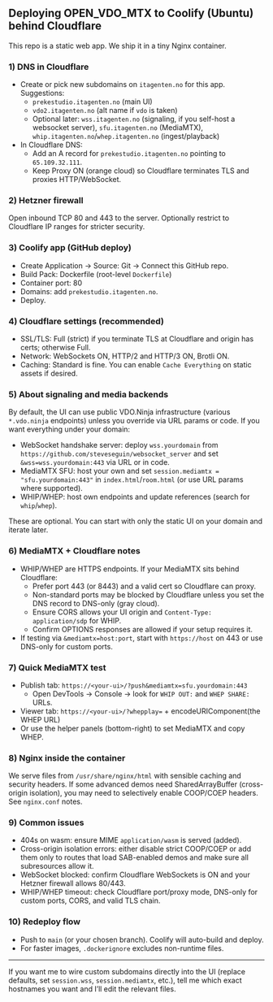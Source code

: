 ## Deploying OPEN_VDO_MTX to Coolify (Ubuntu) behind Cloudflare

This repo is a static web app. We ship it in a tiny Nginx container.

### 1) DNS in Cloudflare
- Create or pick new subdomains on `itagenten.no` for this app. Suggestions:
  - `prekestudio.itagenten.no` (main UI)
  - `vdo2.itagenten.no` (alt name if `vdo` is taken)
  - Optional later: `wss.itagenten.no` (signaling, if you self-host a websocket server), `sfu.itagenten.no` (MediaMTX), `whip.itagenten.no`/`whep.itagenten.no` (ingest/playback)
- In Cloudflare DNS:
  - Add an A record for `prekestudio.itagenten.no` pointing to `65.109.32.111`.
  - Keep Proxy ON (orange cloud) so Cloudflare terminates TLS and proxies HTTP/WebSocket.

### 2) Hetzner firewall
Open inbound TCP 80 and 443 to the server. Optionally restrict to Cloudflare IP ranges for stricter security.

### 3) Coolify app (GitHub deploy)
- Create Application → Source: Git → Connect this GitHub repo.
- Build Pack: Dockerfile (root-level `Dockerfile`)
- Container port: 80
- Domains: add `prekestudio.itagenten.no`.
- Deploy.

### 4) Cloudflare settings (recommended)
- SSL/TLS: Full (strict) if you terminate TLS at Cloudflare and origin has certs; otherwise Full.
- Network: WebSockets ON, HTTP/2 and HTTP/3 ON, Brotli ON.
- Caching: Standard is fine. You can enable `Cache Everything` on static assets if desired.

### 5) About signaling and media backends
By default, the UI can use public VDO.Ninja infrastructure (various `*.vdo.ninja` endpoints) unless you override via URL params or code. If you want everything under your domain:
- WebSocket handshake server: deploy `wss.yourdomain` from `https://github.com/steveseguin/websocket_server` and set `&wss=wss.yourdomain:443` via URL or in code.
- MediaMTX SFU: host your own and set `session.mediamtx = "sfu.yourdomain:443"` in `index.html`/`room.html` (or use URL params where supported).
- WHIP/WHEP: host own endpoints and update references (search for `whip`/`whep`).

These are optional. You can start with only the static UI on your domain and iterate later.

### 6) MediaMTX + Cloudflare notes
- WHIP/WHEP are HTTPS endpoints. If your MediaMTX sits behind Cloudflare:
  - Prefer port 443 (or 8443) and a valid cert so Cloudflare can proxy.
  - Non-standard ports may be blocked by Cloudflare unless you set the DNS record to DNS-only (gray cloud).
  - Ensure CORS allows your UI origin and `Content-Type: application/sdp` for WHIP.
  - Confirm OPTIONS responses are allowed if your setup requires it.
- If testing via `&mediamtx=host:port`, start with `https://host` on 443 or use DNS-only for custom ports.

### 7) Quick MediaMTX test
- Publish tab: `https://<your-ui>/?push&mediamtx=sfu.yourdomain:443`
  - Open DevTools → Console → look for `WHIP OUT:` and `WHEP SHARE:` URLs.
- Viewer tab: `https://<your-ui>/?whepplay=` + encodeURIComponent(the WHEP URL)
- Or use the helper panels (bottom-right) to set MediaMTX and copy WHEP.

### 8) Nginx inside the container
We serve files from `/usr/share/nginx/html` with sensible caching and security headers. If some advanced demos need SharedArrayBuffer (cross-origin isolation), you may need to selectively enable COOP/COEP headers. See `nginx.conf` notes.

### 9) Common issues
- 404s on wasm: ensure MIME `application/wasm` is served (added).
- Cross-origin isolation errors: either disable strict COOP/COEP or add them only to routes that load SAB-enabled demos and make sure all subresources allow it.
- WebSocket blocked: confirm Cloudflare WebSockets is ON and your Hetzner firewall allows 80/443.
- WHIP/WHEP timeout: check Cloudflare port/proxy mode, DNS-only for custom ports, CORS, and valid TLS chain.

### 10) Redeploy flow
- Push to `main` (or your chosen branch). Coolify will auto-build and deploy.
- For faster images, `.dockerignore` excludes non-runtime files.

---

If you want me to wire custom subdomains directly into the UI (replace defaults, set `session.wss`, `session.mediamtx`, etc.), tell me which exact hostnames you want and I’ll edit the relevant files.
